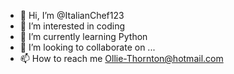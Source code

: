 - 👋 Hi, I’m @ItalianChef123
- 👀 I’m interested in coding
- 🌱 I’m currently learning Python
- 💞️ I’m looking to collaborate on ...
- 📫 How to reach me Ollie-Thornton@hotmail.com

<!---
ItalianChef123/ItalianChef123 is a ✨ special ✨ repository because its `README.md` (this file) appears on your GitHub profile.
You can click the Preview link to take a look at your changes.
--->
